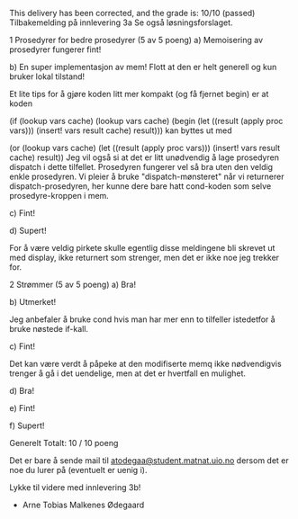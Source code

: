 This delivery has been corrected, and the grade is: 10/10 (passed)
Tilbakemelding på innlevering 3a
Se også løsningsforslaget.

1 Prosedyrer for bedre prosedyrer (5 av 5 poeng)
a)
Memoisering av prosedyrer fungerer fint!

b)
En super implementasjon av mem! Flott at den er helt generell og kun bruker lokal tilstand!

Et lite tips for å gjøre koden litt mer kompakt (og få fjernet begin) er at koden

(if (lookup vars cache)
    (lookup vars cache)
    (begin
      (let ((result (apply proc vars)))
        (insert! vars result cache)
        result)))
kan byttes ut med

(or (lookup vars cache)
    (let ((result (apply proc vars)))
      (insert! vars result cache)
      result))
Jeg vil også si at det er litt unødvendig å lage prosedyren dispatch i dette tilfellet. Prosedyren fungerer vel så bra uten den veldig enkle prosedyren. Vi pleier å bruke "dispatch-mønsteret" når vi returnerer dispatch-prosedyren, her kunne dere bare hatt cond-koden som selve prosedyre-kroppen i mem.

c)
Fint!

d)
Supert!

For å være veldig pirkete skulle egentlig disse meldingene bli skrevet ut med display, ikke returnert som strenger, men det er ikke noe jeg trekker for.

2 Strømmer (5 av 5 poeng)
a)
Bra!

b)
Utmerket!

Jeg anbefaler å bruke cond hvis man har mer enn to tilfeller istedetfor å bruke nøstede if-kall.

c)
Fint!

Det kan være verdt å påpeke at den modifiserte memq ikke nødvendigvis trenger å gå i det uendelige, men at det er hvertfall en mulighet.

d)
Bra!

e)
Fint!

f)
Supert!

Generelt
Totalt: 10 / 10 poeng

Det er bare å sende mail til atodegaa@student.matnat.uio.no dersom det er noe du lurer på (eventuelt er uenig i).

Lykke til videre med innlevering 3b!

- Arne Tobias Malkenes Ødegaard